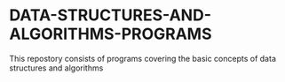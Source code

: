 # DATA-STRUCTURES-AND-ALGORITHMS-PROGRAMS
This repostory consists of programs covering the basic concepts of data structures and algorithms
